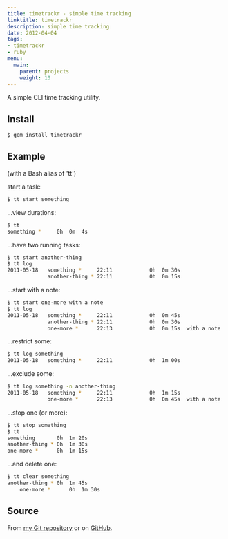 ```yaml
---
title: timetrackr - simple time tracking
linktitle: timetrackr
description: simple time tracking
date: 2012-04-04
tags:
- timetrackr
- ruby
menu:
  main:
    parent: projects
    weight: 10
---
```


A simple CLI time tracking utility.

<!--more-->

## Install

~~~bash
$ gem install timetrackr
~~~

## Example

(with a Bash alias of 'tt')

start a task:

~~~bash
$ tt start something
~~~

...view durations:

~~~bash
$ tt
something *     0h  0m  4s
~~~

...have two running tasks:

~~~bash
$ tt start another-thing
$ tt log
2011-05-18   something *     22:11            0h  0m 30s
             another-thing * 22:11            0h  0m 15s
~~~

...start with a note:

~~~bash
$ tt start one-more with a note
$ tt log
2011-05-18   something *     22:11            0h  0m 45s
             another-thing * 22:11            0h  0m 30s
             one-more *      22:13            0h  0m 15s  with a note
~~~

...restrict some:

~~~bash
$ tt log something
2011-05-18   something *     22:11            0h  1m 00s
~~~

...exclude some:

~~~bash
$ tt log something -n another-thing
2011-05-18   something *     22:11            0h  1m 15s
             one-more *      22:13            0h  0m 45s  with a note
~~~

...stop one (or more):

~~~bash
$ tt stop something
$ tt
something       0h  1m 20s
another-thing * 0h  1m 30s
one-more *      0h  1m 15s
~~~

...and delete one:

~~~bash
$ tt clear something
another-thing * 0h  1m 45s
    one-more *      0h  1m 30s
~~~

## Source

From [my Git repository](http://git.userspace.com.au/timetrackr) or on
[GitHub](https://github.com/felix/timetrackr).
